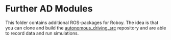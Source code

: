 # Further AD Modules

This folder contains additional ROS-packages for Roboy. The idea is that you can clone and build the [autonomous_driving_src](https://github.com/Roboy/autonomous_driving_src/) repository and are able to record data and run simulations. 


